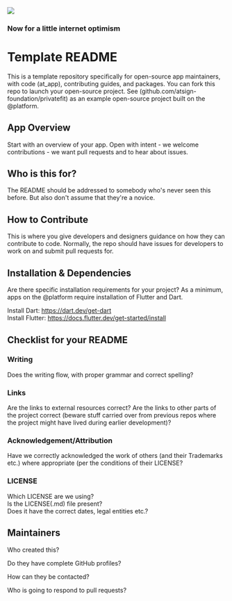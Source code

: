 <img src="https://atsign.dev/assets/img/@dev.png?sanitize=true">

### Now for a little internet optimism

# Template README
This is a template repository specifically for open-source app maintainers, with code (at_app), contributing guides, and packages. You can fork this repo to launch your open-source project. See (github.com/atsign-foundation/privatefit) as an example open-source project built on the @platform.

## App Overview
Start with an overview of your app. Open with intent - we welcome contributions - we want pull requests and to hear about issues.

## Who is this for?
The README should be addressed to somebody who's never seen this before.
But also don't assume that they're a novice.

## How to Contribute
This is where you give developers and designers guidance on how they can contribute to code. Normally, the repo should have issues for developers to work on and submit pull requests for.

## Installation & Dependencies
Are there specific installation requirements for your project? As a minimum, apps on the @platform require installation of Flutter and Dart. 

Install Dart: https://dart.dev/get-dart <br>
Install Flutter: https://docs.flutter.dev/get-started/install


## Checklist for your README

### Writing

Does the writing flow, with proper grammar and correct spelling?

### Links

Are the links to external resources correct?
Are the links to other parts of the project correct
(beware stuff carried over from previous repos where the
project might have lived during earlier development)?


### Acknowledgement/Attribution

Have we correctly acknowledged the work of others (and their Trademarks etc.)
where appropriate (per the conditions of their LICENSE?

### LICENSE

Which LICENSE are we using?  
Is the LICENSE(.md) file present?  
Does it have the correct dates, legal entities etc.?

## Maintainers

Who created this?  

Do they have complete GitHub profiles?  

How can they be contacted?  

Who is going to respond to pull requests?  
